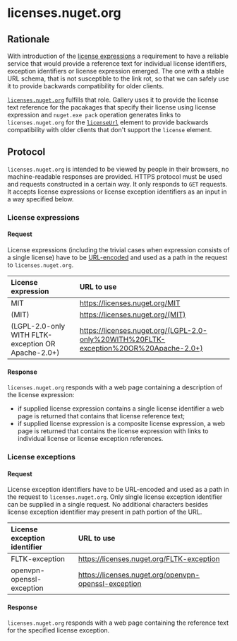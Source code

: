 # licenses.nuget.org

## Rationale

With introduction of the [license expressions](nuspec.md#license) a requirement to have a reliable service that would
provide a reference text for individual license identifiers, exception identifiers or license expression emerged.
The one with a stable URL schema, that is not susceptible to the link rot, so that we can safely use it to provide
backwards compatibility for older clients.

[`licenses.nuget.org`](https://licenses.nuget.org) fulfills that role. Gallery uses it to provide the license
text reference for the pacakages that specify their license using license expression and `nuget.exe pack` operation
generates links to `licenses.nuget.org` for the [`licenseUrl`](nuspec.md#licenseurl) element to provide backwards
compatibility with older clients that don't support the `license` element.

## Protocol

`licenses.nuget.org` is intended to be viewed by people in their browsers, no machine-readable responses are provided.
HTTPS protocol must be used and requests constructed in a certain way. It only responds to `GET` requests. It accepts
license expressions or license exception identifiers as an input in a way specified below.

### License expressions

#### Request

License expressions (including the trivial cases when expression consists of a single license) have to be
[URL-encoded](https://tools.ietf.org/html/rfc3986#section-2.1) and used as a path in the request to
`licenses.nuget.org`.

| License expression | URL to use |
|:---|:---|
MIT                                                | https://licenses.nuget.org/MIT
(MIT)                                              | https://licenses.nuget.org/(MIT)
(LGPL-2.0-only WITH FLTK-exception OR Apache-2.0+) | https://licenses.nuget.org/(LGPL-2.0-only%20WITH%20FLTK-exception%20OR%20Apache-2.0+)

#### Response

`licenses.nuget.org` responds with a web page containing a description of the license expression:
* if supplied license expression contains a single license identifier a web page is returned that contains that
license reference text;
* if supplied license expression is a composite license expression, a web page is returned that contains
the license expression with links to individual license or license exception references.

### License exceptions

#### Request

License exception identifiers have to be URL-encoded and used as a path in the request to `licenses.nuget.org`.
Only single license exception identifier can be supplied in a single request. No additional characters besides
license exception identifier may present in path portion of the URL.

| License exception identifier | URL to use |
|:---|:---|
FLTK-exception            | https://licenses.nuget.org/FLTK-exception
openvpn-openssl-exception | https://licenses.nuget.org/openvpn-openssl-exception

#### Response

`licenses.nuget.org` responds with a web page containing the reference text for the specified
license exception.
